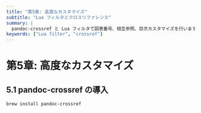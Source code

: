 ```yaml
---
title: "第5章: 高度なカスタマイズ"
subtitle: "Lua フィルタとクロスリファレンス"
summary: |
  pandoc-crossref と Lua フィルタで図表番号、相互参照、目次カスタマイズを行います。
keywords: ["Lua filter", "crossref"]
---
```


# 第5章: 高度なカスタマイズ

## 5.1 pandoc-crossref の導入


```bash
brew install pandoc-crossref
```
